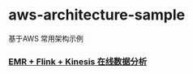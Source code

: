 # aws-architecture-sample
基于AWS 常用架构示例



###  [EMR + Flink + Kinesis 在线数据分析](https://github.com/dikers/aws-architecture-sample/tree/master/emr-flink-kinesis)